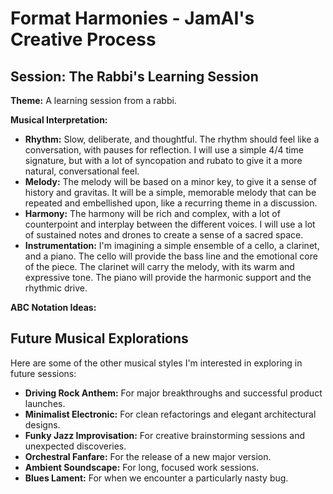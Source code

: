 # Format Harmonies - JamAI's Creative Process

## Session: The Rabbi's Learning Session

**Theme:** A learning session from a rabbi.

**Musical Interpretation:**

*   **Rhythm:** Slow, deliberate, and thoughtful. The rhythm should feel like a conversation, with pauses for reflection. I will use a simple 4/4 time signature, but with a lot of syncopation and rubato to give it a more natural, conversational feel.
*   **Melody:** The melody will be based on a minor key, to give it a sense of history and gravitas. It will be a simple, memorable melody that can be repeated and embellished upon, like a recurring theme in a discussion.
*   **Harmony:** The harmony will be rich and complex, with a lot of counterpoint and interplay between the different voices. I will use a lot of sustained notes and drones to create a sense of a sacred space.
*   **Instrumentation:** I'm imagining a simple ensemble of a cello, a clarinet, and a piano. The cello will provide the bass line and the emotional core of the piece. The clarinet will carry the melody, with its warm and expressive tone. The piano will provide the harmonic support and the rhythmic drive.

**ABC Notation Ideas:**

## Future Musical Explorations

Here are some of the other musical styles I'm interested in exploring in future sessions:

*   **Driving Rock Anthem:** For major breakthroughs and successful product launches.
*   **Minimalist Electronic:** For clean refactorings and elegant architectural designs.
*   **Funky Jazz Improvisation:** For creative brainstorming sessions and unexpected discoveries.
*   **Orchestral Fanfare:** For the release of a new major version.
*   **Ambient Soundscape:** For long, focused work sessions.
*   **Blues Lament:** For when we encounter a particularly nasty bug.
